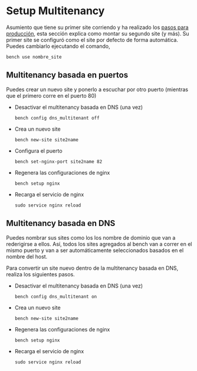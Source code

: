 # Setup Multitenancy

Asumiento que tiene su primer site corriendo y ha realizado los
 [pasos para producción](setup-production.html), esta sección explica como montar su segundo site (y más).
 Su primer site se configuró como el site por defecto de forma automática. Puedes cambiarlo ejecutando el comando,

	bench use nombre_site




Multitenancy basada en puertos
-----------------------

Puedes crear un nuevo site y ponerlo a escuchar por otro puerto (mientras que el primero corre en el puerto 80)

* Desactivar el multitenancy basada en DNS (una vez)

	`bench config dns_multitenant off`

* Crea un nuevo site

	`bench new-site site2name`

* Configura el puerto

	`bench set-nginx-port site2name 82`

* Regenera las configuraciones de nginx

	`bench setup nginx`

* Recarga el servicio de nginx

	`sudo service nginx reload`


Multitenancy basada en DNS
----------------------

Puedes nombrar sus sites como los los nombre de dominio que van a rederigirse a ellos. Así, todos los sites agregados al bench van a correr en el mismo puerto y van a ser automáticamente seleccionados basados en el nombre del host.

Para convertir un site nuevo dentro de la multitenancy basada en DNS, realiza los siguientes pasos.

* Desactivar el multitenancy basada en DNS (una vez)

	`bench config dns_multitenant on`

* Crea un nuevo site

	`bench new-site site2name`

* Regenera las configuraciones de nginx

	`bench setup nginx`

* Recarga el servicio de nginx

	`sudo service nginx reload`
